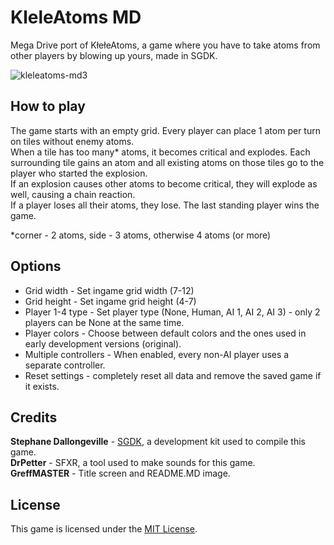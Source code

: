 # KleleAtoms MD

Mega Drive port of KłełeAtoms, a game where you have to take atoms from other players by blowing up yours, made in SGDK.  

![kleleatoms-md3](https://user-images.githubusercontent.com/72660447/185236242-6d2cb012-f4cf-4e31-9306-1399067d41bd.png)

## How to play

The game starts with an empty grid. Every player can place 1 atom per turn on tiles without enemy atoms.  
When a tile has too many* atoms, it becomes critical and explodes. Each surrounding tile gains an atom and all existing atoms on those tiles go to the player who started the explosion.  
If an explosion causes other atoms to become critical, they will explode as well, causing a chain reaction.  
If a player loses all their atoms, they lose. The last standing player wins the game.  
  
\*corner - 2 atoms, side - 3 atoms, otherwise 4 atoms (or more)  

## Options
- Grid width - Set ingame grid width (7-12)  
- Grid height - Set ingame grid height (4-7)  
- Player 1-4 type - Set player type (None, Human, AI 1, AI 2, AI 3) - only 2 players can be None at the same time.  
- Player colors - Choose between default colors and the ones used in early development versions (original).  
- Multiple controllers - When enabled, every non-AI player uses a separate controller.  
- Reset settings - completely reset all data and remove the saved game if it exists.  

## Credits  
**Stephane Dallongeville** - [SGDK](https://github.com/Stephane-D/sgdk), a development kit used to compile this game.  
**DrPetter** - SFXR, a tool used to make sounds for this game.  
**GreffMASTER** - Title screen and README.MD image.

## License
This game is licensed under the [MIT License](https://github.com/Nightwolf-47/KleleAtoms-MD/blob/master/LICENSE).  
